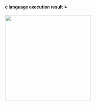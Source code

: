 <h4>c language execution result ↓</h4>
<div>
<img width="280" src=https://user-images.githubusercontent.com/71743128/103454500-32213600-4d28-11eb-97c7-5159ef4c2fd5.JPG></img>
</div>
